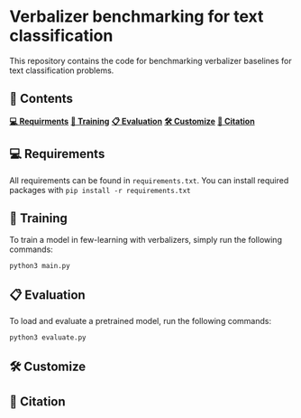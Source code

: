 # Verbalizer benchmarking for text classification
This repository contains the code for benchmarking verbalizer baselines for text classification problems. 

## :bookmark_tabs: Contents
**[💻 Requirments](##-Requirments)**
**[🚆 Training](##-Training)**
**[📋 Evaluation](##-Evaluation)**
**[🛠️ Customize](##-Customize)**
**[🔖 Citation](##-Citation)**




## 💻 Requirements
All requirements can be found in ```requirements.txt```. You can install required packages with ```pip install -r requirements.txt```

## 🚆 Training
To train a model in few-learning with verbalizers, simply run the following commands:

```
python3 main.py
```

## 📋 Evaluation
To load and evaluate a pretrained model, run the following commands:

```
python3 evaluate.py
```

## 🛠️ Customize

## 🔖 Citation
